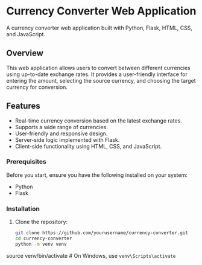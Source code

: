 # Currency Converter Web Application
A currency converter web application built with Python, Flask, HTML, CSS, and JavaScript.

## Overview

This web application allows users to convert between different currencies using up-to-date exchange rates. It provides a user-friendly interface for entering the amount, selecting the source currency, and choosing the target currency for conversion.

## Features

- Real-time currency conversion based on the latest exchange rates.
- Supports a wide range of currencies.
- User-friendly and responsive design.
- Server-side logic implemented with Flask.
- Client-side functionality using HTML, CSS, and JavaScript.


### Prerequisites

Before you start, ensure you have the following installed on your system:

- Python
- Flask

### Installation

1. Clone the repository:

   ```bash
   git clone https://github.com/yourusername/currency-converter.git
   cd currency-converter
   python -m venv venv
source venv/bin/activate  # On Windows, use `venv\Scripts\activate`


  

